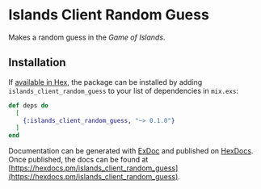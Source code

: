 # Islands Client Random Guess

Makes a random guess in the _Game of Islands_.

## Installation

If [available in Hex](https://hex.pm/docs/publish), the package can be installed
by adding `islands_client_random_guess` to your list of dependencies in `mix.exs`:

```elixir
def deps do
  [
    {:islands_client_random_guess, "~> 0.1.0"}
  ]
end
```

Documentation can be generated with [ExDoc](https://github.com/elixir-lang/ex_doc)
and published on [HexDocs](https://hexdocs.pm). Once published, the docs can
be found at [https://hexdocs.pm/islands_client_random_guess](https://hexdocs.pm/islands_client_random_guess).

